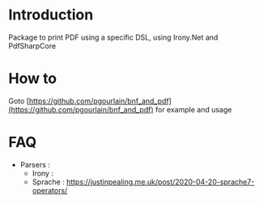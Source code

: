﻿
# Introduction

Package to print PDF using a specific DSL, using Irony.Net and PdfSharpCore

# How to

Goto [https://github.com/pgourlain/bnf_and_pdf](https://github.com/pgourlain/bnf_and_pdf) for example and usage


# FAQ 

- Parsers : 
	- Irony : 
	- Sprache : https://justinpealing.me.uk/post/2020-04-20-sprache7-operators/



